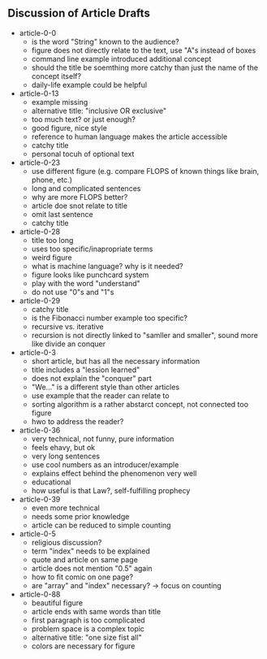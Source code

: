 ## Discussion of Article Drafts
* article-0-0
  * is the word "String" known to the audience?
  * figure does not directly relate to the text, use "A"s instead of boxes
  * command line example introduced additional concept
  * should the title be soemthing more catchy than just the name of the concept itself?
  * daily-life example could be helpful
* article-0-13
  * example missing
  * alternative title: "inclusive OR exclusive"
  * too much text? or just enough?
  * good figure, nice style
  * reference to human language makes the article accessible
  * catchy title
  * personal tocuh of optional text
* article-0-23
  * use different figure (e.g. compare FLOPS of known things like brain, phone, etc.)
  * long and complicated sentences
  * why are more FLOPS better?
  * article doe snot relate to title
  * omit last sentence
  * catchy title
* article-0-28
  * title too long
  * uses too specific/inapropriate terms
  * weird figure
  * what is machine language? why is it needed?
  * figure looks like punchcard system
  * play with the word "understand"
  * do not use "0"s and "1"s
* article-0-29
  * catchy title
  * is the Fibonacci number example too specific?
  * recursive vs. iterative
  * recursion is not directly linked to "samller and smaller", sound more like divide an conquer
* article-0-3
  * short article, but has all the necessary information
  * title includes a "lession learned"
  * does not explain the "conquer" part
  * "We..." is a different style than other articles
  * use example that the reader can relate to
  * sorting algorithm is a rather abstarct concept, not connected too figure
  * hwo to address the reader?
* article-0-36
  * very technical, not funny, pure information
  * feels ehavy, but ok
  * very long sentences
  * use cool numbers as an introducer/example
  * explains effect behind the phenomenon very well
  * educational
  * how useful is that Law?, self-fulfilling prophecy
* article-0-39
  * even more technical
  * needs some prior knowledge
  * article can be reduced to simple counting
* article-0-5
  * religious discussion?
  * term "index" needs to be explained
  * quote and article on same page
  * article does not mention "0.5" again
  * how to fit comic on one page?
  * are "array" and "index" necessary? -> focus on counting
* article-0-88
  * beautiful figure
  * article ends with same words than title
  * first paragraph is too complicated
  * problem space is a complex topic
  * alternative title: "one size fist all" 
  * colors are necessary for figure
